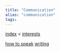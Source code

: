 ```yaml
---
title: "Communication"
alias: "communication"
tags: 
---
```


[index](/.md) < [interests](§-interests.md)

[how to speak](how-to-speak.md)
[writing](writing.md)